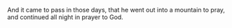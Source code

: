And it came to pass in those days, that he went out into a mountain to pray, and continued all night in prayer to God.
